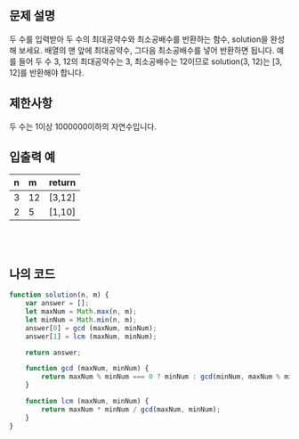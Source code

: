 ## 문제 설명

두 수를 입력받아 두 수의 최대공약수와 최소공배수를 반환하는 함수, solution을 완성해 보세요. 배열의 맨 앞에 최대공약수, 그다음 최소공배수를 넣어 반환하면 됩니다. 예를 들어 두 수 3, 12의 최대공약수는 3, 최소공배수는 12이므로 solution(3, 12)는 [3, 12]를 반환해야 합니다.

## 제한사항

두 수는 1이상 1000000이하의 자연수입니다.

## 입출력 예

|n|m|return|
|:------|:---|:---|
|3|12|[3,12]|
|2|5|[1,10]|

<br/>
<br/>

## 나의 코드

```js
function solution(n, m) {
    var answer = [];
    let maxNum = Math.max(n, m);
    let minNum = Math.min(n, m);
    answer[0] = gcd (maxNum, minNum);
    answer[1] = lcm (maxNum, minNum);

    return answer;

    function gcd (maxNum, minNum) {
        return maxNum % minNum === 0 ? minNum : gcd(minNum, maxNum % minNum);
    }

    function lcm (maxNum, minNum) {
        return maxNum * minNum / gcd(maxNum, minNum);
    }
}
```

